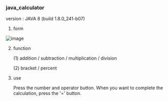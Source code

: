 ### java_calculator

version : JAVA 8 (build 1.8.0_241-b07)

1. form

![image](https://user-images.githubusercontent.com/61379799/75113181-c6ddf080-568e-11ea-8f1f-929c5aa3b16d.png)



2. function

   (1) addition / subtraction / multiplication / division
   
   (2) bracket / percent



3. use


   Press the number and operator button.
   When you want to complete the calculation, press the '=' button.
   

